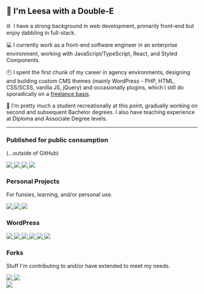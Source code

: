## 👋 I'm Leesa with a Double-E



🌐 &nbsp;I have a strong background in web development, primarily front-end but enjoy dabbling in full-stack.

:computer: I currently work as a front-end software engineer in an enterprise environment, working with
JavaScript/TypeScript, React, and Styled Components.

:clock10: I spent the first chunk of my career in agency environments, designing and building custom CMS themes (mainly
WordPress - PHP, HTML, CSS/SCSS, vanilla JS, jQuery) and occasionally plugins, which I still do sporadically on
a [freelance basis](https://www.doubleedesign.com.au).

:notebook: I'm pretty much a student recreationally at this point, gradually working on second and subsequent Bachelor degrees. I also have teaching experience at Diploma and Associate Degree levels.

---

### Published for public consumption
(...outside of GitHub)

<div>
    <a href="https://www.github.com/doubleedesign/animate-into-view">
      <img src="https://github-readme-stats-doubleedesign.vercel.app/api/pin/?username=doubleedesign&repo=animate-into-view" />
    </a>
    <a href="https://www.github.com/doubleedesign/styled-media-queries">
      <img src="https://github-readme-stats-doubleedesign.vercel.app/api/pin/?username=doubleedesign&repo=styled-media-queries" />
    </a>
    <a href="https://www.github.com/doubleedesign/type-checker">
      <img src="https://github-readme-stats-doubleedesign.vercel.app/api/pin/?username=doubleedesign&repo=type-checker" />
    </a>
    <a href="https://www.github.com/doubleedesign/friends-ipsum">
      <img src="https://github-readme-stats-doubleedesign.vercel.app/api/pin/?username=doubleedesign&repo=friends-ipsum" />
    </a>
</div>

### Personal Projects

For funsies, learning, and/or personal use.
<div>
<a href="https://github.com/doubleedesign/music-stats">
  <img src="https://github-readme-stats-doubleedesign.vercel.app/api/pin/?username=doubleedesign&repo=music-stats" />
</a>
<a href="https://github.com/doubleedesign/deakin-ontrack-reloaded">
  <img src="https://github-readme-stats-doubleedesign.vercel.app/api/pin/?username=doubleedesign&repo=deakin-ontrack-reloaded" />
</a>
<a href="https://github.com/doubleedesign/life-screen">
  <img src="https://github-readme-stats-doubleedesign.vercel.app/api/pin/?username=doubleedesign&repo=life-screen" />
</a> 
</div>

### WordPress

<div>
<a href="https://github.com/doubleedesign/doublee-dev-starter-kit">
  <img src="https://github-readme-stats-doubleedesign.vercel.app/api/pin/?username=doubleedesign&repo=doublee-dev-starter-kit" />
</a>
<a href="https://github.com/doubleedesign/doublee-dev-starterkit-react">
  <img src="https://github-readme-stats-doubleedesign.vercel.app/api/pin/?username=doubleedesign&repo=doublee-dev-starterkit-react" />
</a>
<a href="https://github.com/doubleedesign/doublee-plugin-framework">
  <img src="https://github-readme-stats-doubleedesign.vercel.app/api/pin/?username=doubleedesign&repo=doublee-plugin-framework" />
</a>
<a href="https://github.com/doubleedesign/Doublee-Breadcrumbs">
  <img src="https://github-readme-stats-doubleedesign.vercel.app/api/pin/?username=doubleedesign&repo=Doublee-Breadcrumbs" />
</a>
<a href="https://github.com/doubleedesign/Doublee-Maps">
  <img src="https://github-readme-stats-doubleedesign.vercel.app/api/pin/?username=doubleedesign&repo=Doublee-Maps" />
</a>
<a href="https://github.com/doubleedesign/Doublee-Events">
  <img src="https://github-readme-stats-doubleedesign.vercel.app/api/pin/?username=doubleedesign&repo=Doublee-Events" />
</a>
</div>

### Forks

Stuff I'm contributing to and/or have extended to meet my needs.
<div>
<a href="https://github.com/doubleedesign/generate-react-cli">
  <img src="https://github-readme-stats-doubleedesign.vercel.app/api/pin/?username=doubleedesign&repo=generate-react-cli" />
</a>
  <a href="https://github.com/doubleedesign/Hover.scss">
  <img src="https://github-readme-stats-doubleedesign.vercel.app/api/pin/?username=doubleedesign&repo=Hover.scss" />
</a>
</div>
<div>
  <a href="https://github.com/doubleedesign/random-simple">
      <img src="https://github-readme-stats-doubleedesign.vercel.app/api/pin/?username=doubleedesign&repo=random-simple" />
    </a>
</div>
